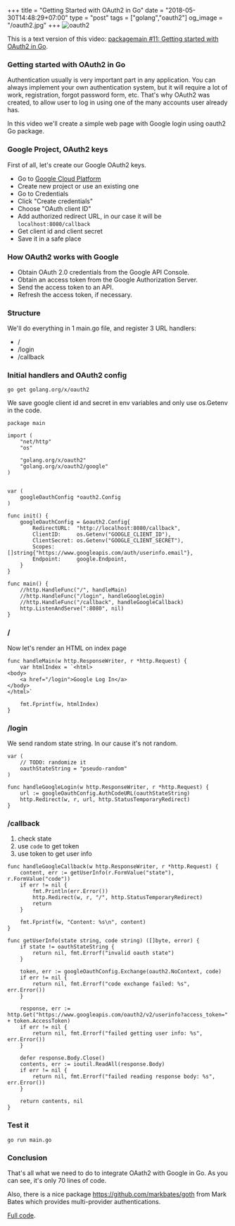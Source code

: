 +++
title = "Getting Started with OAuth2 in Go"
date = "2018-05-30T14:48:29+07:00"
type = "post"
tags = ["golang","oauth2"]
og_image = "/oauth2.jpg"
+++
![oauth2](/oauth2.jpg)

This is a text version of this video: [packagemain #11: Getting started with OAuth2 in Go](https://youtu.be/OdyXIi6DGYw).

### Getting started with OAuth2 in Go

Authentication usually is very important part in any application. You can always implement your own authentication system, but it will require a lot of work, registration, forgot password form, etc. That's why OAuth2 was created, to allow user to log in using one of the many accounts user already has.

In this video we'll create a simple web page with Google login using oauth2 Go package.

### Google Project, OAuth2 keys

First of all, let's create our Google OAuth2 keys.

 - Go to [Google Cloud Platform](https://console.developers.google.com/)
 - Create new project or use an existing one
 - Go to Credentials
 - Click "Create credentials"
 - Choose "OAuth client ID"
 - Add authorized redirect URL, in our case it will be `localhost:8080/callback`
 - Get client id and client secret
 - Save it in a safe place

### How OAuth2 works with Google

 - Obtain OAuth 2.0 credentials from the Google API Console.
 - Obtain an access token from the Google Authorization Server.
 - Send the access token to an API.
 - Refresh the access token, if necessary.

### Structure

We'll do everything in 1 main.go file, and register 3 URL handlers:
 - /
 - /login
 - /callback

### Initial handlers and OAuth2 config

```
go get golang.org/x/oauth2
```

We save google client id and secret in env variables and only use os.Getenv in the code.

```
package main

import (
	"net/http"
	"os"

	"golang.org/x/oauth2"
	"golang.org/x/oauth2/google"
)


var (
	googleOauthConfig *oauth2.Config
)

func init() {
	googleOauthConfig = &oauth2.Config{
		RedirectURL:  "http://localhost:8080/callback",
		ClientID:     os.Getenv("GOOGLE_CLIENT_ID"),
		ClientSecret: os.Getenv("GOOGLE_CLIENT_SECRET"),
		Scopes:       []string{"https://www.googleapis.com/auth/userinfo.email"},
		Endpoint:     google.Endpoint,
	}
}

func main() {
	//http.HandleFunc("/", handleMain)
	//http.HandleFunc("/login", handleGoogleLogin)
	//http.HandleFunc("/callback", handleGoogleCallback)
	http.ListenAndServe(":8080", nil)
}
```

### /

Now let's render an HTML on index page

```
func handleMain(w http.ResponseWriter, r *http.Request) {
	var htmlIndex = `<html>
<body>
	<a href="/login">Google Log In</a>
</body>
</html>`

	fmt.Fprintf(w, htmlIndex)
}
```

### /login

We send random state string. In our cause it's not random.

```
var (
	// TODO: randomize it
	oauthStateString = "pseudo-random"
)

func handleGoogleLogin(w http.ResponseWriter, r *http.Request) {
	url := googleOauthConfig.AuthCodeURL(oauthStateString)
	http.Redirect(w, r, url, http.StatusTemporaryRedirect)
}
```

### /callback

1. check state
2. use `code` to get token
3. use token to get user info

```
func handleGoogleCallback(w http.ResponseWriter, r *http.Request) {
	content, err := getUserInfo(r.FormValue("state"), r.FormValue("code"))
	if err != nil {
		fmt.Println(err.Error())
		http.Redirect(w, r, "/", http.StatusTemporaryRedirect)
		return
	}

	fmt.Fprintf(w, "Content: %s\n", content)
}

func getUserInfo(state string, code string) ([]byte, error) {
	if state != oauthStateString {
		return nil, fmt.Errorf("invalid oauth state")
	}

	token, err := googleOauthConfig.Exchange(oauth2.NoContext, code)
	if err != nil {
		return nil, fmt.Errorf("code exchange failed: %s", err.Error())
	}

	response, err := http.Get("https://www.googleapis.com/oauth2/v2/userinfo?access_token=" + token.AccessToken)
	if err != nil {
		return nil, fmt.Errorf("failed getting user info: %s", err.Error())
	}

	defer response.Body.Close()
	contents, err := ioutil.ReadAll(response.Body)
	if err != nil {
		return nil, fmt.Errorf("failed reading response body: %s", err.Error())
	}

	return contents, nil
}
```

### Test it

```
go run main.go
```

### Conclusion

That's all what we need to do to integrate OAath2 with Google in Go. As you can see, it's only 70 lines of code.

Also, there is a nice package https://github.com/markbates/goth from Mark Bates which provides multi-provider authentications.

[Full code](https://github.com/plutov/packagemain/tree/master/11-oauth2).
